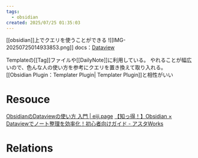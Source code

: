 ```yaml
---
tags:
  - obsidian
created: 2025/07/25 01:35:03
---
```

[[obsidian]]上でクエリを使うことができる
![[IMG-20250725014933853.png]]
docs：[Dataview](https://blacksmithgu.github.io/obsidian-dataview/)

Templateの[[Tag]]ファイルや[[DailyNote]]に利用している。
やれることが幅広いので、色んな人の使い方を参考にクエリを置き換えて取り入れる。
[[Obsidian Plugin：Templater Plugin| Templater Plugin]]と相性がいい

# Resouce
[ObsidianのDataviewの使い方 入門 \| eiji.page](https://eiji.page/blog/obsidian-dataview-howto/)
[【知っ得！】Obsidian × Dataviewでノート整理を効率化！初心者向けガイド - アスタWorks](https://blog.astha.jp/post-3967/)
# Relations
